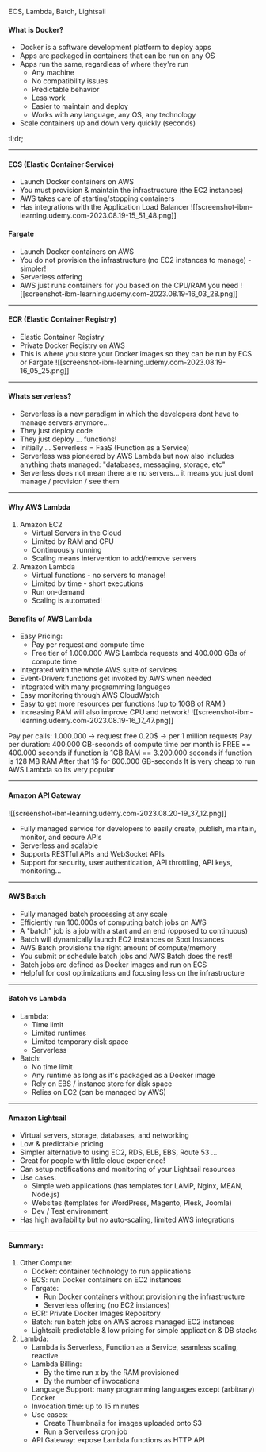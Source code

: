 ECS, Lambda, Batch, Lightsail

#### What is Docker?
- Docker is a software development platform to deploy apps
- Apps are packaged in containers that can be run on any OS
- Apps run the same, regardless of where they're run
	- Any machine
	- No compatibility issues
	- Predictable behavior
	- Less work
	- Easier to maintain and deploy
	- Works with any language, any OS, any technology
- Scale containers up and down very quickly (seconds)

tl;dr;

---

#### ECS (Elastic Container Service)

- Launch Docker containers on AWS
- You must provision & maintain the infrastructure (the EC2 instances)
- AWS takes care of starting/stopping containers
- Has integrations with the Application Load Balancer
![[screenshot-ibm-learning.udemy.com-2023.08.19-15_51_48.png]]

#### Fargate

- Launch Docker containers on AWS
- You do not provision the infrastructure (no EC2 instances to manage) - simpler!
- Serverless offering
- AWS just runs containers for you based on the CPU/RAM you need
![[screenshot-ibm-learning.udemy.com-2023.08.19-16_03_28.png]]

---

#### ECR (Elastic Container Registry)
- Elastic Container Registry
- Private Docker Registry on AWS
- This is where you store your Docker images so they can be run by ECS or Fargate
![[screenshot-ibm-learning.udemy.com-2023.08.19-16_05_25.png]]

---

#### Whats serverless?
- Serverless is a new paradigm in which the developers dont have to manage servers anymore...
- They just deploy code
- They just deploy ... functions!
- Initially ... Serverless = FaaS (Function as a Service)
- Serverless was pioneered by AWS Lambda but now also includes anything thats managed: "databases, messaging, storage, etc"
- Serverless does not mean there are no servers... 
	it means you just dont manage / provision / see them

---

#### Why AWS Lambda
1. Amazon EC2
	- Virtual Servers in the Cloud
	- Limited by RAM and CPU
	- Continuously running
	- Scaling means intervention to add/remove servers
2. Amazon Lambda
	- Virtual functions - no servers to manage!
	- Limited by time - short executions
	- Run on-demand
	- Scaling is automated!

#### Benefits of AWS Lambda
- Easy Pricing:
	- Pay per request and compute time
	- Free tier of 1.000.000 AWS Lambda requests and 400.000 GBs of compute time
- Integrated with the whole AWS suite of services
- Event-Driven: functions get invoked by AWS when needed
- Integrated with many programming languages
- Easy monitoring through AWS CloudWatch
- Easy to get more resources per functions (up to 10GB of RAM!)
- Increasing RAM will also improve CPU and network!
![[screenshot-ibm-learning.udemy.com-2023.08.19-16_17_47.png]]

Pay per calls:
	1.000.000 -> request free
	0.20$ -> per 1 million requests
Pay per duration:
	400.000 GB-seconds of compute time per month is FREE
	== 400.000 seconds if function is 1GB RAM
	== 3.200.000 seconds if function is 128 MB RAM
	After that 1$ for 600.000 GB-seconds
It is very cheap to run AWS Lambda so its very popular

---

#### Amazon API Gateway

![[screenshot-ibm-learning.udemy.com-2023.08.20-19_37_12.png]]
- Fully managed service for developers to easily create, publish, maintain, monitor, and secure APIs
- Serverless and scalable
- Supports RESTful APIs and WebSocket APIs
- Support for security, user authentication, API throttling, API keys, monitoring...

---
#### AWS Batch
- Fully managed batch processing at any scale
- Efficiently run 100.000s of computing batch jobs on AWS
- A "batch" job is a job with a start and an end (opposed to continuous)
- Batch will dynamically launch EC2 instances or Spot Instances
- AWS Batch provisions the right amount of compute/memory
- You submit or schedule batch jobs and AWS Batch does the rest!
- Batch jobs are defined as Docker images and run on ECS
- Helpful for cost optimizations and focusing less on the infrastructure

---

#### Batch vs Lambda
- Lambda:
	- Time limit
	- Limited runtimes
	- Limited temporary disk space
	- Serverless
- Batch:
	- No time limit
	- Any runtime as long as it's packaged as a Docker image
	- Rely on EBS / instance store for disk space
	- Relies on EC2 (can be managed by AWS)

---

#### Amazon Lightsail
- Virtual servers, storage, databases, and networking
- Low & predictable pricing
- Simpler alternative to using EC2, RDS, ELB, EBS, Route 53 ...
- Great for people with little cloud experience!
- Can setup notifications and monitoring of your Lightsail resources
- Use cases:
	- Simple web applications (has templates for LAMP, Nginx, MEAN, Node.js)
	- Websites (templates for WordPress, Magento, Plesk, Joomla)
	- Dev / Test environment
- Has high availability but no auto-scaling, limited AWS integrations

---
#### Summary:

1. Other Compute:
	- Docker: container technology to run applications
	- ECS: run Docker containers on EC2 instances
	- Fargate:
		- Run Docker containers without provisioning the infrastructure
		- Serverless offering (no EC2 instances)
	- ECR: Private Docker Images Repository
	- Batch: run batch jobs on AWS across managed EC2 instances
	- Lightsail: predictable & low pricing for simple application & DB stacks
2. Lambda:
	- Lambda is Serverless, Function as a Service, seamless scaling, reactive
	- Lambda Billing:
		- By the time run x by the RAM provisioned
		- By the number of invocations
	- Language Support: many programming languages except (arbitrary) Docker
	- Invocation time: up to 15 minutes
	- Use cases:
		- Create Thumbnails for images uploaded onto S3
		- Run a Serverless cron job
	- API Gateway: expose Lambda functions as HTTP API